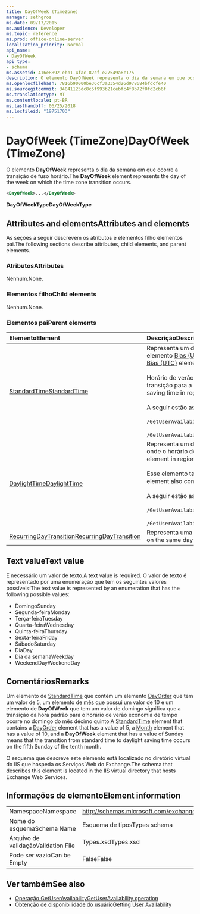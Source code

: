 ```yaml
---
title: DayOfWeek (TimeZone)
manager: sethgros
ms.date: 09/17/2015
ms.audience: Developer
ms.topic: reference
ms.prod: office-online-server
localization_priority: Normal
api_name:
- DayOfWeek
api_type:
- schema
ms.assetid: 416e8892-ebb1-4fac-82cf-e27549a6c175
description: O elemento DayOfWeek representa o dia da semana em que ocorre a transição de fuso horário.
ms.openlocfilehash: 7816b90000be36cf3a3354d26d978684bfdcfe40
ms.sourcegitcommit: 34041125dc8c5f993b21cebfc4f8b72f0fd2cb6f
ms.translationtype: MT
ms.contentlocale: pt-BR
ms.lasthandoff: 06/25/2018
ms.locfileid: "19751703"
---
```

# <a name="dayofweek-timezone"></a><span data-ttu-id="91e74-103">DayOfWeek (TimeZone)</span><span class="sxs-lookup"><span data-stu-id="91e74-103">DayOfWeek (TimeZone)</span></span>

<span data-ttu-id="91e74-104">O elemento **DayOfWeek** representa o dia da semana em que ocorre a transição de fuso horário.</span><span class="sxs-lookup"><span data-stu-id="91e74-104">The **DayOfWeek** element represents the day of the week on which the time zone transition occurs.</span></span> 
  
```xml
<DayOfWeek>...</DayOfWeek>
```

<span data-ttu-id="91e74-105">**DayOfWeekType**</span><span class="sxs-lookup"><span data-stu-id="91e74-105">**DayOfWeekType**</span></span>

## <a name="attributes-and-elements"></a><span data-ttu-id="91e74-106">Attributes and elements</span><span class="sxs-lookup"><span data-stu-id="91e74-106">Attributes and elements</span></span>

<span data-ttu-id="91e74-107">As seções a seguir descrevem os atributos e elementos filho elementos pai.</span><span class="sxs-lookup"><span data-stu-id="91e74-107">The following sections describe attributes, child elements, and parent elements.</span></span>
  
### <a name="attributes"></a><span data-ttu-id="91e74-108">Atributos</span><span class="sxs-lookup"><span data-stu-id="91e74-108">Attributes</span></span>

<span data-ttu-id="91e74-109">Nenhum.</span><span class="sxs-lookup"><span data-stu-id="91e74-109">None.</span></span>
  
### <a name="child-elements"></a><span data-ttu-id="91e74-110">Elementos filho</span><span class="sxs-lookup"><span data-stu-id="91e74-110">Child elements</span></span>

<span data-ttu-id="91e74-111">Nenhum.</span><span class="sxs-lookup"><span data-stu-id="91e74-111">None.</span></span>
  
### <a name="parent-elements"></a><span data-ttu-id="91e74-112">Elementos pai</span><span class="sxs-lookup"><span data-stu-id="91e74-112">Parent elements</span></span>

|<span data-ttu-id="91e74-113">**Elemento**</span><span class="sxs-lookup"><span data-stu-id="91e74-113">**Element**</span></span>|<span data-ttu-id="91e74-114">**Descrição**</span><span class="sxs-lookup"><span data-stu-id="91e74-114">**Description**</span></span>|
|:-----|:-----|
|[<span data-ttu-id="91e74-115">StandardTime</span><span class="sxs-lookup"><span data-stu-id="91e74-115">StandardTime</span></span>](standardtime.md) <br/> | <span data-ttu-id="91e74-116">Representa um deslocamento, desde o momento em relação ao tempo Universal Coordenado (UTC) representado pelo elemento [Bias (UTC)](bias-utc.md) .</span><span class="sxs-lookup"><span data-stu-id="91e74-116">Represents an offset from the time relative to Coordinated Universal Time (UTC) represented by the [Bias (UTC)](bias-utc.md) element.</span></span><br/><br/><span data-ttu-id="91e74-117">Horário de verão em regiões onde o horário de verão é observado, esse elemento também contém informações sobre a transição para a hora padrão.</span><span class="sxs-lookup"><span data-stu-id="91e74-117">This element also contains information about the transition to standard time from daylight saving time in regions where daylight saving time is observed.</span></span><br/><br/><span data-ttu-id="91e74-118">A seguir estão as expressões XPath para esse elemento:</span><span class="sxs-lookup"><span data-stu-id="91e74-118">The following are the XPath expressions to this element:</span></span><br/><br/>`/GetUserAvailabilityResponse/FreeBusyResponseArray/FreeBusyResponse/FreeBusyView/WorkingHours/TimeZone/StandardTime`<br/><br/>`/GetUserAvailabilityRequest/TimeZone/StandardTime` <br/> |
|[<span data-ttu-id="91e74-119">DaylightTime</span><span class="sxs-lookup"><span data-stu-id="91e74-119">DaylightTime</span></span>](daylighttime.md) <br/> | <span data-ttu-id="91e74-120">Representa um deslocamento, desde o momento em relação ao UTC representado pelo [Bias (UTC)](bias-utc.md) elemento em regiões onde o horário de verão é observado.</span><span class="sxs-lookup"><span data-stu-id="91e74-120">Represents an offset from the time relative to UTC represented by the [Bias (UTC)](bias-utc.md) element in regions where daylight saving time is observed.</span></span><br/><br/><span data-ttu-id="91e74-121">Esse elemento também contém informações sobre como ocorre a transição do horário de verão do período padrão.</span><span class="sxs-lookup"><span data-stu-id="91e74-121">This element also contains information about when the transition to daylight saving time from standard time occurs.</span></span><br/><br/><span data-ttu-id="91e74-122">A seguir estão as expressões XPath para esse elemento:</span><span class="sxs-lookup"><span data-stu-id="91e74-122">The following are the XPath expressions to this element:</span></span><br/><br/>`/GetUserAvailabilityResponse/FreeBusyResponseArray/FreeBusyResponse/FreeBusyView/WorkingHours/TimeZone/DaylightTime`<br/><br/>`/GetUserAvailabilityRequest/TimeZone/DaylightTime` <br/> |
|[<span data-ttu-id="91e74-123">RecurringDayTransition</span><span class="sxs-lookup"><span data-stu-id="91e74-123">RecurringDayTransition</span></span>](recurringdaytransition.md) <br/> |<span data-ttu-id="91e74-124">Representa uma transição de fuso horário que ocorre no mesmo dia cada ano.</span><span class="sxs-lookup"><span data-stu-id="91e74-124">Represents a time zone transition that occurs on the same day each year.</span></span>  <br/> |
   
## <a name="text-value"></a><span data-ttu-id="91e74-125">Text value</span><span class="sxs-lookup"><span data-stu-id="91e74-125">Text value</span></span>

<span data-ttu-id="91e74-126">É necessário um valor de texto.</span><span class="sxs-lookup"><span data-stu-id="91e74-126">A text value is required.</span></span> <span data-ttu-id="91e74-127">O valor de texto é representado por uma enumeração que tem os seguintes valores possíveis:</span><span class="sxs-lookup"><span data-stu-id="91e74-127">The text value is represented by an enumeration that has the following possible values:</span></span>
  
- <span data-ttu-id="91e74-128">Domingo</span><span class="sxs-lookup"><span data-stu-id="91e74-128">Sunday</span></span>    
- <span data-ttu-id="91e74-129">Segunda-feira</span><span class="sxs-lookup"><span data-stu-id="91e74-129">Monday</span></span>    
- <span data-ttu-id="91e74-130">Terça-feira</span><span class="sxs-lookup"><span data-stu-id="91e74-130">Tuesday</span></span>    
- <span data-ttu-id="91e74-131">Quarta-feira</span><span class="sxs-lookup"><span data-stu-id="91e74-131">Wednesday</span></span>    
- <span data-ttu-id="91e74-132">Quinta-feira</span><span class="sxs-lookup"><span data-stu-id="91e74-132">Thursday</span></span>    
- <span data-ttu-id="91e74-133">Sexta-feira</span><span class="sxs-lookup"><span data-stu-id="91e74-133">Friday</span></span>    
- <span data-ttu-id="91e74-134">Sábado</span><span class="sxs-lookup"><span data-stu-id="91e74-134">Saturday</span></span>    
- <span data-ttu-id="91e74-135">Dia</span><span class="sxs-lookup"><span data-stu-id="91e74-135">Day</span></span>    
- <span data-ttu-id="91e74-136">Dia da semana</span><span class="sxs-lookup"><span data-stu-id="91e74-136">Weekday</span></span>   
- <span data-ttu-id="91e74-137">WeekendDay</span><span class="sxs-lookup"><span data-stu-id="91e74-137">WeekendDay</span></span>
    
## <a name="remarks"></a><span data-ttu-id="91e74-138">Comentários</span><span class="sxs-lookup"><span data-stu-id="91e74-138">Remarks</span></span>

<span data-ttu-id="91e74-139">Um elemento de [StandardTime](standardtime.md) que contém um elemento [DayOrder](dayorder.md) que tem um valor de 5, um elemento de [mês](month.md) que possui um valor de 10 e um elemento de **DayOfWeek** que tem um valor de domingo significa que a transição da hora padrão para o horário de verão economia de tempo ocorre no domingo do mês décimo quinto.</span><span class="sxs-lookup"><span data-stu-id="91e74-139">A [StandardTime](standardtime.md) element that contains a [DayOrder](dayorder.md) element that has a value of 5, a [Month](month.md) element that has a value of 10, and a **DayOfWeek** element that has a value of Sunday means that the transition from standard time to daylight saving time occurs on the fifth Sunday of the tenth month.</span></span> 
  
<span data-ttu-id="91e74-140">O esquema que descreve este elemento está localizado no diretório virtual do IIS que hospeda os Serviços Web do Exchange.</span><span class="sxs-lookup"><span data-stu-id="91e74-140">The schema that describes this element is located in the IIS virtual directory that hosts Exchange Web Services.</span></span>
  
## <a name="element-information"></a><span data-ttu-id="91e74-141">Informações de elemento</span><span class="sxs-lookup"><span data-stu-id="91e74-141">Element information</span></span>

|||
|:-----|:-----|
|<span data-ttu-id="91e74-142">Namespace</span><span class="sxs-lookup"><span data-stu-id="91e74-142">Namespace</span></span>  <br/> |http://schemas.microsoft.com/exchange/services/2006/types  <br/> |
|<span data-ttu-id="91e74-143">Nome do esquema</span><span class="sxs-lookup"><span data-stu-id="91e74-143">Schema Name</span></span>  <br/> |<span data-ttu-id="91e74-144">Esquema de tipos</span><span class="sxs-lookup"><span data-stu-id="91e74-144">Types schema</span></span>  <br/> |
|<span data-ttu-id="91e74-145">Arquivo de validação</span><span class="sxs-lookup"><span data-stu-id="91e74-145">Validation File</span></span>  <br/> |<span data-ttu-id="91e74-146">Types.xsd</span><span class="sxs-lookup"><span data-stu-id="91e74-146">Types.xsd</span></span>  <br/> |
|<span data-ttu-id="91e74-147">Pode ser vazio</span><span class="sxs-lookup"><span data-stu-id="91e74-147">Can be Empty</span></span>  <br/> |<span data-ttu-id="91e74-148">False</span><span class="sxs-lookup"><span data-stu-id="91e74-148">False</span></span>  <br/> |
   
## <a name="see-also"></a><span data-ttu-id="91e74-149">Ver também</span><span class="sxs-lookup"><span data-stu-id="91e74-149">See also</span></span>

- [<span data-ttu-id="91e74-150">Operação GetUserAvailability</span><span class="sxs-lookup"><span data-stu-id="91e74-150">GetUserAvailability operation</span></span>](getuseravailability-operation.md)
- [<span data-ttu-id="91e74-151">Obtenção de disponibilidade do usuário</span><span class="sxs-lookup"><span data-stu-id="91e74-151">Getting User Availability</span></span>](http://msdn.microsoft.com/library/d4133fcb-9b0f-4e6b-aadf-a389da83516a%28Office.15%29.aspx)

